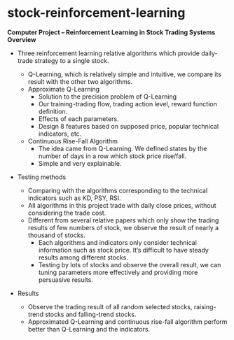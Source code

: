 # stock-reinforcement-learning
**Computer Project – Reinforcement Learning in Stock Trading Systems**  
**Overview**

* Three reinforcement learning relative algorithms which provide daily-trade strategy to a single stock.
  * Q-Learning, which is relatively simple and intuitive, we compare its result with the other two algorithms.
  * Approximate Q-Learning
    * Solution to the precision problem of Q-Learning
    * Our training-trading flow, trading action level, reward function definition.
    * Effects of each parameters.
    * Design 8 features based on supposed price, popular technical indicators, etc.
  * Continuous Rise-Fall Algorithm
    * The idea came from Q-Learning. We defined states by the number of days in a row which stock price rise/fall.
    * Simple and very explainable.

* Testing methods
  * Comparing with the algorithms corresponding to the technical indicators such as KD, PSY, RSI.
  * All algorithms in this project trade with daily close prices, without considering the trade cost.
  * Different from several relative papers which only show the trading results of few numbers of stock, we observe the result of nearly a thousand of stocks.
    * Each algorithms and indicators only consider technical information such as stock price. It’s difficult to have steady results among different stocks.
    * Testing by lots of stocks and observe the overall result, we can tuning parameters more effectively and providing more persuasive results.

* Results
  * Observe the trading result of all random selected stocks, raising-trend stocks and falling-trend stocks.
  * Approximated Q-Learning and continuous rise-fall algorithm perform better than Q-Learning and the indicators.
